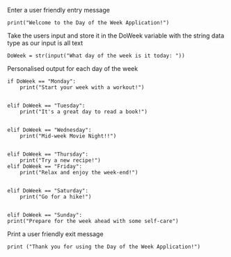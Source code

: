     
Enter a user friendly entry message  

    print("Welcome to the Day of the Week Application!")

Take the users input and store it in  the DoWeek variable with the string data type as our input is all text

    DoWeek = str(input("What day of the week is it today: "))

Personalised output for each day of the week 

    if DoWeek == "Monday":
        print("Start your week with a workout!")


    elif DoWeek == "Tuesday":
        print("It's a great day to read a book!")


    elif DoWeek == "Wednesday":
        print("Mid-week Movie Night!!")


    elif DoWeek == "Thursday":
        print("Try a new recipe!")
    elif DoWeek == "Friday":
        print("Relax and enjoy the week-end!")


    elif DoWeek == "Saturday":
        print("Go for a hike!")


    elif DoWeek == "Sunday":
    print("Prepare for the week ahead with some self-care")

Print a user friendly exit message     

    print ("Thank you for using the Day of the Week Application!")
